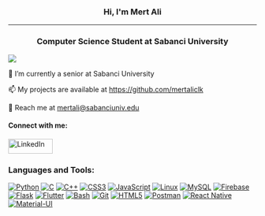 <p align="center">
  <h3 align="center">Hi, I'm Mert Ali</h3>
  <hr>
  <h3 align="center">Computer Science Student at Sabanci University</h3>
</p>


![](https://komarev.com/ghpvc/?username=mertali&color=green&label=PROFILE+VIEWS&base=423)


🔭 I’m currently a senior at Sabanci University

📫 My projects are available at https://github.com/mertaliclk

💬 Reach me at mertali@sabanciuniv.edu

#### Connect with me:
<p align="left">
  <a href="https://www.linkedin.com/in/mertaliclk" target="_blank">
    <img src="https://img.shields.io/badge/LinkedIn-0077B5?style=for-the-badge&logo=linkedin&logoColor=white" alt="LinkedIn" height="30" width="90">
  </a>
</p>

### Languages and Tools:
[![Python](https://img.shields.io/badge/Python-3776AB?style=for-the-badge&logo=python&logoColor=white)](https://en.wikipedia.org/wiki/Python_(programming_language))
[![C](https://img.shields.io/badge/C-A8B9CC?style=for-the-badge&logo=c&logoColor=white)](https://en.wikipedia.org/wiki/C_(programming_language))
[![C++](https://img.shields.io/badge/C++-00599C?style=for-the-badge&logo=c%2B%2B&logoColor=white)](https://en.wikipedia.org/wiki/C%2B%2B)
[![CSS3](https://img.shields.io/badge/CSS3-1572B6?style=for-the-badge&logo=css3&logoColor=white)](https://en.wikipedia.org/wiki/CSS)
[![JavaScript](https://img.shields.io/badge/JavaScript-F7DF1E?style=for-the-badge&logo=javascript&logoColor=black)](https://en.wikipedia.org/wiki/JavaScript)
[![Linux](https://img.shields.io/badge/Linux-FCC624?style=for-the-badge&logo=linux&logoColor=black)](https://en.wikipedia.org/wiki/Linux)
[![MySQL](https://img.shields.io/badge/MySQL-4479A1?style=for-the-badge&logo=mysql&logoColor=white)](https://en.wikipedia.org/wiki/MySQL)
[![Firebase](https://img.shields.io/badge/Firebase-FFCA28?style=for-the-badge&logo=firebase&logoColor=black)](https://en.wikipedia.org/wiki/Firebase)
[![Flask](https://img.shields.io/badge/Flask-000000?style=for-the-badge&logo=flask&logoColor=white)](https://en.wikipedia.org/wiki/Flask_(web_framework))
[![Flutter](https://img.shields.io/badge/Flutter-02569B?style=for-the-badge&logo=flutter&logoColor=white)](https://en.wikipedia.org/wiki/Flutter_(software))
[![Bash](https://img.shields.io/badge/Bash-4EAA25?style=for-the-badge&logo=gnu-bash&logoColor=white)](https://en.wikipedia.org/wiki/Bash_(Unix_shell))
[![Git](https://img.shields.io/badge/Git-F05032?style=for-the-badge&logo=git&logoColor=white)](https://en.wikipedia.org/wiki/Git)
[![HTML5](https://img.shields.io/badge/HTML5-E34F26?style=for-the-badge&logo=html5&logoColor=white)](https://en.wikipedia.org/wiki/HTML)
[![Postman](https://img.shields.io/badge/Postman-FF6C37?style=for-the-badge&logo=postman&logoColor=white)](https://en.wikipedia.org/wiki/Postman)
[![React Native](https://img.shields.io/badge/React_Native-61DAFB?style=for-the-badge&logo=react&logoColor=white)](https://en.wikipedia.org/wiki/React_Native)
[![Material-UI](https://img.shields.io/badge/Material--UI-0081CB?style=for-the-badge&logo=material-ui&logoColor=white)](https://material-ui.com/)
<!--

Here are some ideas to get you started:

- 🔭 I’m currently working on ...
- 🌱 I’m currently learning ...
- 👯 I’m looking to collaborate on ...
- 🤔 I’m looking for help with ...
- 💬 Ask me about ...
- 📫 How to reach me: ...
- 😄 Pronouns: ...
- ⚡ Fun fact: ...
-->
